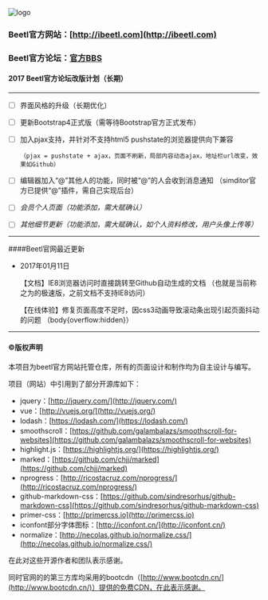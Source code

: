 ![logo](img/logo.png)

### Beetl官方网站：[http://ibeetl.com](http://ibeetl.com)

### Beetl官方论坛：[官方BBS](http://42.96.162.109/bbs/bbs/index/1.html)



#### 2017 Beetl官方论坛改版计划（长期）

---

- [ ] 界面风格的升级（长期优化）

- [ ] 更新Bootstrap4正式版（需等待Bootstrap官方正式发布）

- [ ] 加入pjax支持，并针对不支持html5 pushstate的浏览器提供向下兼容

      （pjax = pushstate + ajax，页面不刷新，局部内容动态ajax，地址栏url改变，效果如Github）

- [ ] 编辑器加入“@”其他人的功能，同时被“@”的人会收到消息通知
      （simditor官方已提供“@”插件，需自己实现后台）

- [ ] *会员个人页面（功能添加，需大赋确认）*

- [ ] *其他细节更新（功能添加，需大赋确认，如个人资料修改，用户头像上传等）*

---

####Beetl官网最近更新

-   2017年01月11日

    【文档】IE8浏览器访问时直接跳转至Github自动生成的文档
    （也就是当前称之为的极速版，之前文档不支持IE8访问）

    【在线体验】修复页面高度不足时，因css3动画导致滚动条出现引起页面抖动的问题
    （body{overflow:hidden}）


---

#### ©版权声明

本项目为beetl官方网站托管仓库，所有的页面设计和制作均为自主设计与编写。

项目（网站）中引用到了部分开源库如下：

-   jquery：[http://jquery.com/](http://jquery.com/)
-   vue：[http://vuejs.org/](http://vuejs.org/)
-   lodash：[https://lodash.com/](https://lodash.com/)
-   smoothscroll：[https://github.com/galambalazs/smoothscroll-for-websites](https://github.com/galambalazs/smoothscroll-for-websites)
-   highlight.js：[https://highlightjs.org/](https://highlightjs.org/)
-   marked：[https://github.com/chjj/marked](https://github.com/chjj/marked)
-   nprogress：[http://ricostacruz.com/nprogress/](http://ricostacruz.com/nprogress/)
-   github-markdown-css：[https://github.com/sindresorhus/github-markdown-css](https://github.com/sindresorhus/github-markdown-css)
-   primer-css：[http://primercss.io](http://primercss.io)
-   iconfont部分字体图标：[http://iconfont.cn/](http://iconfont.cn/)
-   normalize：[http://necolas.github.io/normalize.css/](http://necolas.github.io/normalize.css/)

在此对这些开源作者和团队表示感谢。

同时官网的的第三方库均采用的bootcdn（[http://www.bootcdn.cn/](http://www.bootcdn.cn/)）提供的免费CDN，在此表示感谢。